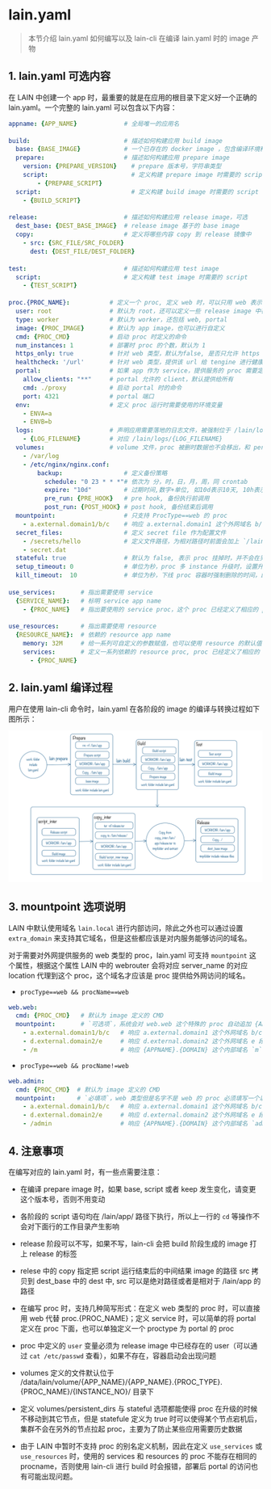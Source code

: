 # lain.yaml

>本节介绍 lain.yaml 如何编写以及 lain-cli 在编译 lain.yaml 时的 image 产物

## 1. lain.yaml 可选内容

在 LAIN 中创建一个 app 时，最重要的就是在应用的根目录下定义好一个正确的 lain.yaml。一个完整的 lain.yaml 可以包含以下内容：

```yaml
appname: {APP_NAME}             # 全局唯一的应用名

build:                          # 描述如何构建应用 build image 
  base: {BASE_IMAGE}            # 一个已存在的 docker image ，包含编译环境和默认的配置     
  prepare:                      # 描述如何构建应用 prepare image
    version: {PREPARE_VERSION}    # prepare 版本号，字符串类型
    script:                       # 定义构建 prepare image 时需要的 script
        - {PREPARE_SCRIPT}
  script:                         # 定义构建 build image 时需要的 script
    - {BUILD_SCRIPT}

release:                        # 描述如何构建应用 release image，可选
  dest_base: {DEST_BASE_IMAGE}  # release image 基于的 base image
  copy:                         # 定义将哪些内容 copy 到 release 镜像中
    - src: {SRC_FILE/SRC_FOLDER}
      dest: {DEST_FILE/DEST_FOLDER}

test:                           # 描述如何构建应用 test image
  script:                       # 定义构建 test image 时需要的 script
    - {TEST_SCRIPT}

proc.{PROC_NAME}:           # 定义一个 proc, 定义 web 时，可以只用 web 表示 web.web
  user: root                # 默认为 root，还可以定义一些 release image 中存在的 user，比如 nobody 等
  type: worker              # 默认为 worker，还包括 web, portal
  image: {PROC_IMAGE}       # 默认为 app image，也可以进行自定义
  cmd: {PROC_CMD}           # 启动 proc 时定义的命令
  num_instances: 1          # 部署时 proc 的个数，默认为 1
  https_only: true          # 针对 web 类型，默认为false, 是否只允许 https 访问
  healthcheck: '/url'       # 针对 web 类型，提供该 url 给 tengine 进行健康检查
  portal:                   # 如果 app 作为 service，提供服务的 proc 需要定义 portal
    allow_clients: "**"     # portal 允许的 client，默认提供给所有
    cmd: ./proxy            # 启动 portal 时的命令
    port: 4321              # portal 端口
  env:                      # 定义 proc 运行时需要使用的环境变量
    - ENVA=a
    - ENVB=b
  logs:                     # 声明应用需要落地的日志文件，被强制位于 /lain/logs 目录之下
    - {LOG_FILENAME}        # 对应 /lain/logs/{LOG_FILENAME}
  volumes:                  # volume 文件，proc 被删时数据也不会移出，和 persistent_dirs 等效
    - /var/log
    - /etc/nginx/nginx.conf:
        backup:                 # 定义备份策略
          schedule: "0 23 * * *"# 依次为 分，时，日，月，周，同 crontab 
          expire: "10d"         # 过期时间,数字+单位, 如10d表示10天, 10h表示10小时, 3m表示3分钟
          pre_run: {PRE_HOOK}   # pre hook, 备份执行前调用
          post_run: {POST_HOOK} # post hook, 备份结束后调用
  mountpoint:                   # 只支持 ProcType==web 的 proc
    - a.external.domain1/b/c    # 响应 a.external.domain1 这个外网域名 b/c 段 location 的请求，转发到 lain 内网 upstream
  secret_files:                 # 定义 secret file 作为配置文件
    - /secrets/hello            # 定义文件路径，为相对路径时前面会加上 `/lain/app/`
    - secret.dat 
  stateful: true                # 默认为 false, 表示 proc 挂掉时，并不会在另外一个节点重新启动容器
  setup_timeout: 0              # 单位为秒，proc 多 instance 升级时，设置升级前一个 proc 后隔多少秒升级后一个应用，用于保障服务不中断
  kill_timeout:  10             # 单位为秒，下线 proc 容器时强制删除的时间，即 docker stop timeout 时间\

use_services:       # 指出需要使用 service
  {SERVICE_NAME}:   # 标明 service app name
    - {PROC_NAME}   # 指出要使用的 service proc，这个 proc 已经定义了相应的 portal

use_resources:      # 指出需要使用 resource
  {RESOURCE_NAME}:  # 依赖的 resource app name
    memory: 32M     # 给一系列可自定义的参数赋值，也可以使用 resource 的默认值
    services:       # 定义一系列依赖的 resource proc, proc 已经定义了相应的 portal
      - {PROC_NAME}

```


## 2. lain.yaml 编译过程

用户在使用 lain-cli 命令时，lain.yaml 在各阶段的 image 的编译与转换过程如下图所示：

![workflow](img/workflow.png)


## 3. mountpoint 选项说明

LAIN 中默认使用域名 `lain.local` 进行内部访问，除此之外也可以通过设置 `extra_domain` 来支持其它域名，但是这些都应该是对内服务能够访问的域名。

对于需要对外网提供服务的 web 类型的 proc，lain.yaml 可支持 `mountpoint` 这个属性，根据这个属性 LAIN 中的 webrouter 会将对应 server_name 的对应 location 代理到这个 proc，这个域名才应该是 proc 提供给外网访问的域名。

- `procType==web && procName==web`

```yaml
web.web:
  cmd: {PROC_CMD}   # 默认为 image 定义的 CMD
  mountpoint:       # `可选项`，系统会对 web.web 这个特殊的 proc 自动追加 {APPNAME}.{DOMAIN} 的请求响应
    - a.external.domain1/b/c   # 响应 a.external.domain1 这个外网域名 b/c 段 location 的请求，转发到 lain 内网这个 proc 对应 upstream
    - d.external.domain2/e     # 响应 d.external.domain2 这个外网域名 e 段 location 的请求，转发到 lain 内网这个 proc 对应 upstream
    - /m                       # 响应 {APPNAME}.{DOMAIN} 这个内部域名 `m` 段 localtion 的请求，转发到 lain 内网这个 proc 对应 upstream
```

- `procType==web && procName!=web`

```yaml
web.admin:
  cmd: {PROC_CMD}  # 默认为 image 定义的 CMD
  mountpoint:      # `必填项`，web 类型但是名字不是 web 的 proc 必须填写一个以上的 mountpoint
    - a.external.domain1/b/c   # 响应 a.external.domain1 这个外网域名 b/c 段 location 的请求，转发到 lain 内网这个 proc 对应 upstream
    - d.external.domain2/e     # 响应 d.external.domain2 这个外网域名 e 段 location 的请求，转发到 lain 内网这个 proc 对应 upstream
    - /admin                   # 响应 {APPNAME}.{DOMAIN} 这个内部域名 `admin` 段 localtion 的请求，转发到 lain 内网这个 proc 对应 upstream
```


## 4. 注意事项
在编写对应的 lain.yaml 时，有一些点需要注意：

- 在编译 prepare image 时，如果 base, script 或者 keep 发生变化，请变更这个版本号，否则不用变动

- 各阶段的 script 语句均在 /lain/app/ 路径下执行，所以上一行的 `cd` 等操作不会对下面行的工作目录产生影响

- release 阶段可以不写，如果不写，lain-cli 会把 build 阶段生成的 image 打上 release 的标签

- relese 中的 copy 指定把 script 运行结束后的中间结果 image 的路径 src 拷贝到 dest_base 中的 dest 中, src 可以是绝对路径或者是相对于 /lain/app 的路径

- 在编写 proc 时，支持几种简写形式：在定义 web 类型的 proc 时，可以直接用 web 代替 proc.{PROC_NAME}；定义 service 时，可以简单的将 portal 定义在 proc 下面，也可以单独定义一个 proctype 为 portal 的 proc

- proc 中定义的 `user` 变量必须为 release image 中已经存在的 user（可以通过 `cat /etc/passwd` 查看），如果不存在，容器启动会出现问题

- volumes 定义的文件默认位于 /data/lain/volume/{APP_NAME}/{APP_NAME}.{PROC_TYPE}.{PROC_NAME}/{INSTANCE_NO}/ 目录下

- 定义 volumes/persistent_dirs 与 stateful 选项都能使得 proc 在升级的时候不移动到其它节点，但是 statefule 定义为 true 时可以使得某个节点宕机后，集群不会在另外的节点拉起 proc，主要为了防止某些应用需要历史数据

- 由于 LAIN 中暂时不支持 proc 的别名定义机制，因此在定义 `use_services` 或 `use_resources` 时，使用的 services 和 resources 的 proc 不能存在相同的 procname，否则使用 lain-cli 进行 build 时会报错，部署后 portal 的访问也有可能出现问题。
